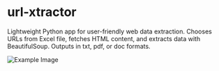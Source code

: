 # url-xtractor
Lightweight Python app for user-friendly web data extraction. Chooses URLs from Excel file, fetches HTML content, and extracts data with BeautifulSoup. Outputs in txt, pdf, or doc formats.

![Example Image](interface.png)
